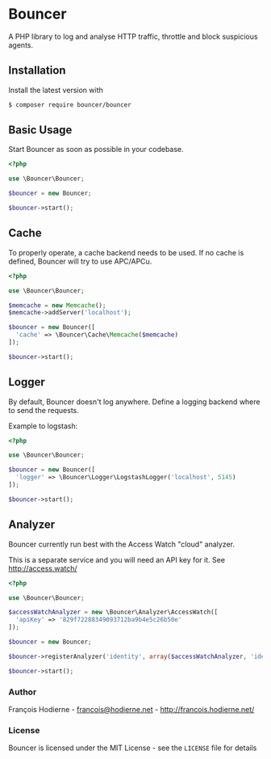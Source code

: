 # Bouncer

A PHP library to log and analyse HTTP traffic, throttle and block suspicious agents.

## Installation

Install the latest version with

```bash
$ composer require bouncer/bouncer
```

## Basic Usage

Start Bouncer as soon as possible in your codebase.

```php
<?php

use \Bouncer\Bouncer;

$bouncer = new Bouncer;

$bouncer->start();
```

## Cache

To properly operate, a cache backend needs to be used. If no cache is defined, Bouncer will try to use APC/APCu.

```php
<?php

use \Bouncer\Bouncer;

$memcache = new Memcache();
$memcache->addServer('localhost');

$bouncer = new Bouncer([
  'cache' => \Bouncer\Cache\Memcache($memcache)
]);

$bouncer->start();
```

## Logger

By default, Bouncer doesn't log anywhere. Define a logging backend where to send the requests.

Example to logstash:

```php
<?php

use \Bouncer\Bouncer;

$bouncer = new Bouncer([
  'logger' => \Bouncer\Logger\LogstashLogger('localhost', 5145)
]);

$bouncer->start();
```

## Analyzer

Bouncer currently run best with the Access Watch "cloud" analyzer.

This is a separate service and you will need an API key for it. See http://access.watch/

```php
<?php

use \Bouncer\Bouncer;

$accessWatchAnalyzer = new \Bouncer\Analyzer\AccessWatch([
  'apiKey' => '829f72288349093712ba9b4e5c26b50e'
]);

$bouncer = new Bouncer;

$bouncer->registerAnalyzer('identity', array($accessWatchAnalyzer, 'identityAnalyzer'));

$bouncer->start();
```

### Author

François Hodierne - <francois@hodierne.net> - <http://francois.hodierne.net/>

### License

Bouncer is licensed under the MIT License - see the `LICENSE` file for details
